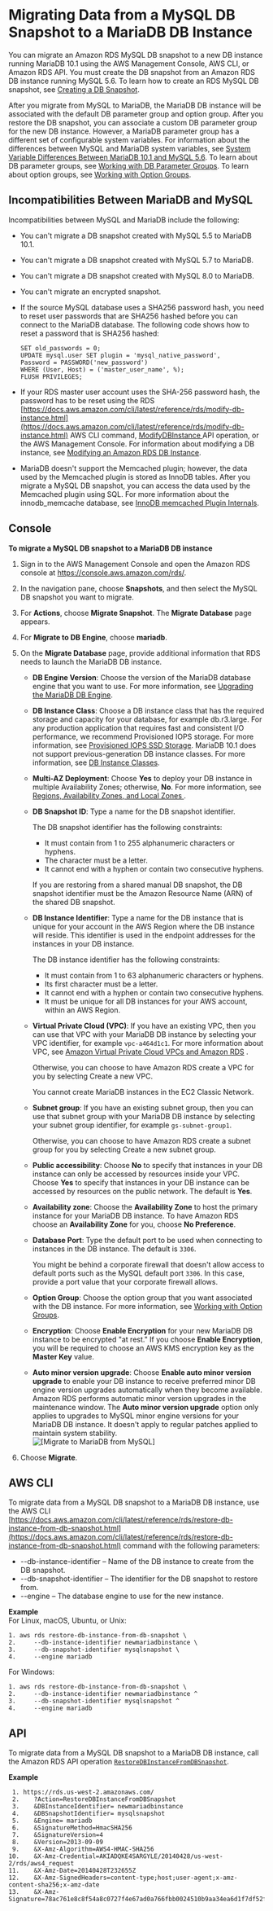 # Migrating Data from a MySQL DB Snapshot to a MariaDB DB Instance<a name="USER_Migrate_MariaDB"></a>

You can migrate an Amazon RDS MySQL DB snapshot to a new DB instance running MariaDB 10\.1 using the AWS Management Console, AWS CLI, or Amazon RDS API\. You must create the DB snapshot from an Amazon RDS DB instance running MySQL 5\.6\. To learn how to create an RDS MySQL DB snapshot, see [Creating a DB Snapshot](USER_CreateSnapshot.md)\.

After you migrate from MySQL to MariaDB, the MariaDB DB instance will be associated with the default DB parameter group and option group\. After you restore the DB snapshot, you can associate a custom DB parameter group for the new DB instance\. However, a MariaDB parameter group has a different set of configurable system variables\. For information about the differences between MySQL and MariaDB system variables, see [ System Variable Differences Between MariaDB 10\.1 and MySQL 5\.6](https://mariadb.com/kb/en/mariadb/system-variable-differences-between-mariadb-101-and-mysql-56/)\. To learn about DB parameter groups, see [Working with DB Parameter Groups](USER_WorkingWithParamGroups.md)\. To learn about option groups, see [Working with Option Groups](USER_WorkingWithOptionGroups.md)\. 

## Incompatibilities Between MariaDB and MySQL<a name="USER_Migrate_MariaDB.Incompatibilities"></a>

Incompatibilities between MySQL and MariaDB include the following:
+ You can't migrate a DB snapshot created with MySQL 5\.5 to MariaDB 10\.1\.
+ You can't migrate a DB snapshot created with MySQL 5\.7 to MariaDB\.
+ You can't migrate a DB snapshot created with MySQL 8\.0 to MariaDB\.
+ You can't migrate an encrypted snapshot\.
+ If the source MySQL database uses a SHA256 password hash, you need to reset user passwords that are SHA256 hashed before you can connect to the MariaDB database\. The following code shows how to reset a password that is SHA256 hashed:

  ```
  SET old_passwords = 0;
  UPDATE mysql.user SET plugin = 'mysql_native_password',
  Password = PASSWORD('new_password')
  WHERE (User, Host) = ('master_user_name', %);
  FLUSH PRIVILEGES;
  ```
+ If your RDS master user account uses the SHA\-256 password hash, the password has to be reset using the RDS [https://docs.aws.amazon.com/cli/latest/reference/rds/modify-db-instance.html](https://docs.aws.amazon.com/cli/latest/reference/rds/modify-db-instance.html) AWS CLI command, [ ModifyDBInstance ](https://docs.aws.amazon.com/AmazonRDS/latest/APIReference/API_ModifyDBInstance.html) API operation, or the AWS Management Console\. For information about modifying a DB instance, see [Modifying an Amazon RDS DB Instance](Overview.DBInstance.Modifying.md)\. 
+ MariaDB doesn't support the Memcached plugin; however, the data used by the Memcached plugin is stored as InnoDB tables\. After you migrate a MySQL DB snapshot, you can access the data used by the Memcached plugin using SQL\. For more information about the innodb\_memcache database, see [InnoDB memcached Plugin Internals](https://dev.mysql.com/doc/refman/5.6/en/innodb-memcached-internals.html)\.

## Console<a name="USER_Migrate_MariaDB.CON"></a>

**To migrate a MySQL DB snapshot to a MariaDB DB instance**

1. Sign in to the AWS Management Console and open the Amazon RDS console at [https://console\.aws\.amazon\.com/rds/](https://console.aws.amazon.com/rds/)\.

1. In the navigation pane, choose **Snapshots**, and then select the MySQL DB snapshot you want to migrate\. 

1. For **Actions**, choose **Migrate Snapshot**\. The **Migrate Database** page appears\.

1. For **Migrate to DB Engine**, choose **mariadb**\.

1. On the **Migrate Database** page, provide additional information that RDS needs to launch the MariaDB DB instance\.
   + **DB Engine Version**: Choose the version of the MariaDB database engine that you want to use\. For more information, see [Upgrading the MariaDB DB Engine](USER_UpgradeDBInstance.MariaDB.md)\. 
   + **DB Instance Class**: Choose a DB instance class that has the required storage and capacity for your database, for example db\.r3\.large\. For any production application that requires fast and consistent I/O performance, we recommend Provisioned IOPS storage\. For more information, see [Provisioned IOPS SSD Storage](CHAP_Storage.md#USER_PIOPS)\. MariaDB 10\.1 does not support previous\-generation DB instance classes\. For more information, see [DB Instance Classes](Concepts.DBInstanceClass.md)\. 
   + **Multi\-AZ Deployment**: Choose **Yes** to deploy your DB instance in multiple Availability Zones; otherwise, **No**\. For more information, see [  Regions, Availability Zones, and Local Zones  ](Concepts.RegionsAndAvailabilityZones.md)\. 
   + **DB Snapshot ID**: Type a name for the DB snapshot identifier\. 

     The DB snapshot identifier has the following constraints:
     + It must contain from 1 to 255 alphanumeric characters or hyphens\.
     + The character must be a letter\.
     + It cannot end with a hyphen or contain two consecutive hyphens\.

     If you are restoring from a shared manual DB snapshot, the DB snapshot identifier must be the Amazon Resource Name \(ARN\) of the shared DB snapshot\.
   + **DB Instance Identifier**: Type a name for the DB instance that is unique for your account in the AWS Region where the DB instance will reside\. This identifier is used in the endpoint addresses for the instances in your DB instance\. 

     The DB instance identifier has the following constraints:
     + It must contain from 1 to 63 alphanumeric characters or hyphens\.
     + Its first character must be a letter\.
     + It cannot end with a hyphen or contain two consecutive hyphens\.
     + It must be unique for all DB instances for your AWS account, within an AWS Region\.
   + **Virtual Private Cloud \(VPC\)**: If you have an existing VPC, then you can use that VPC with your MariaDB DB instance by selecting your VPC identifier, for example `vpc-a464d1c1`\. For more information about VPC, see [Amazon Virtual Private Cloud VPCs and Amazon RDS](USER_VPC.md) \.

     Otherwise, you can choose to have Amazon RDS create a VPC for you by selecting Create a new VPC\. 

     You cannot create MariaDB instances in the EC2 Classic Network\.
   + **Subnet group**: If you have an existing subnet group, then you can use that subnet group with your MariaDB DB instance by selecting your subnet group identifier, for example `gs-subnet-group1`\.

     Otherwise, you can choose to have Amazon RDS create a subnet group for you by selecting Create a new subnet group\. 
   + **Public accessibility**: Choose **No** to specify that instances in your DB instance can only be accessed by resources inside your VPC\. Choose **Yes** to specify that instances in your DB instance can be accessed by resources on the public network\. The default is **Yes**\.
   + **Availability zone**: Choose the **Availability Zone** to host the primary instance for your MariaDB DB instance\. To have Amazon RDS choose an **Availability Zone** for you, choose **No Preference**\.
   + **Database Port**: Type the default port to be used when connecting to instances in the DB instance\. The default is `3306`\.

     You might be behind a corporate firewall that doesn't allow access to default ports such as the MySQL default port `3306`\. In this case, provide a port value that your corporate firewall allows\.
   + **Option Group**: Choose the option group that you want associated with the DB instance\. For more information, see [Working with Option Groups](USER_WorkingWithOptionGroups.md)\.
   + **Encryption**: Choose **Enable Encryption** for your new MariaDB DB instance to be encrypted "at rest\." If you choose **Enable Encryption**, you will be required to choose an AWS KMS encryption key as the **Master Key** value\.
   +  **Auto minor version upgrade**: Choose **Enable auto minor version upgrade** to enable your DB instance to receive preferred minor DB engine version upgrades automatically when they become available\. Amazon RDS performs automatic minor version upgrades in the maintenance window\. The **Auto minor version upgrade** option only applies to upgrades to MySQL minor engine versions for your MariaDB DB instance\. It doesn't apply to regular patches applied to maintain system stability\.   
![\[Migrate to MariaDB from MySQL\]](http://docs.aws.amazon.com/AmazonRDS/latest/UserGuide/images/MigrateMariaDB.png)

1. Choose **Migrate**\.

## AWS CLI<a name="USER_Migrate_MariaDB.CLI"></a>

To migrate data from a MySQL DB snapshot to a MariaDB DB instance, use the AWS CLI [https://docs.aws.amazon.com/cli/latest/reference/rds/restore-db-instance-from-db-snapshot.html](https://docs.aws.amazon.com/cli/latest/reference/rds/restore-db-instance-from-db-snapshot.html) command with the following parameters:
+ \-\-db\-instance\-identifier – Name of the DB instance to create from the DB snapshot\.
+ \-\-db\-snapshot\-identifier – The identifier for the DB snapshot to restore from\.
+ \-\-engine – The database engine to use for the new instance\.

**Example**  
For Linux, macOS, Ubuntu, or Unix:  

```
1. aws rds restore-db-instance-from-db-snapshot \
2.     --db-instance-identifier newmariadbinstance \
3.     --db-snapshot-identifier mysqlsnapshot \
4.     --engine mariadb
```
For Windows:  

```
1. aws rds restore-db-instance-from-db-snapshot \
2.     --db-instance-identifier newmariadbinstance ^
3.     --db-snapshot-identifier mysqlsnapshot ^
4.     --engine mariadb
```

## API<a name="USER_Migrate_MariaDB.API"></a>

To migrate data from a MySQL DB snapshot to a MariaDB DB instance, call the Amazon RDS API operation [ `RestoreDBInstanceFromDBSnapshot`](https://docs.aws.amazon.com/AmazonRDS/latest/APIReference/API_RestoreDBInstanceFromDBSnapshot.html)\.

**Example**  

```
 1. https://rds.us-west-2.amazonaws.com/
 2.    ?Action=RestoreDBInstanceFromDBSnapshot
 3.    &DBInstanceIdentifier= newmariadbinstance
 4.    &DBSnapshotIdentifier= mysqlsnapshot
 5.    &Engine= mariadb
 6.    &SignatureMethod=HmacSHA256
 7.    &SignatureVersion=4
 8.    &Version=2013-09-09
 9.    &X-Amz-Algorithm=AWS4-HMAC-SHA256
10.    &X-Amz-Credential=AKIADQKE4SARGYLE/20140428/us-west-2/rds/aws4_request
11.    &X-Amz-Date=20140428T232655Z
12.    &X-Amz-SignedHeaders=content-type;host;user-agent;x-amz-content-sha256;x-amz-date
13.    &X-Amz-Signature=78ac761e8c8f54a8c0727f4e67ad0a766fbb0024510b9aa34ea6d1f7df52fe92
```